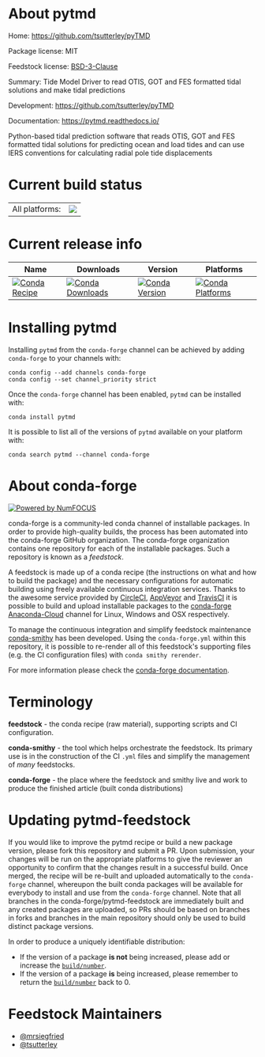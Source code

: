 About pytmd
===========

Home: https://github.com/tsutterley/pyTMD

Package license: MIT

Feedstock license: [BSD-3-Clause](https://github.com/conda-forge/pytmd-feedstock/blob/master/LICENSE.txt)

Summary: Tide Model Driver to read OTIS, GOT and FES formatted tidal solutions and make tidal predictions

Development: https://github.com/tsutterley/pyTMD

Documentation: https://pytmd.readthedocs.io/

Python-based tidal prediction software that reads OTIS, GOT and FES formatted
tidal solutions for predicting ocean and load tides and can use IERS conventions
for calculating radial pole tide displacements


Current build status
====================


<table><tr><td>All platforms:</td>
    <td>
      <a href="https://dev.azure.com/conda-forge/feedstock-builds/_build/latest?definitionId=12826&branchName=master">
        <img src="https://dev.azure.com/conda-forge/feedstock-builds/_apis/build/status/pytmd-feedstock?branchName=master">
      </a>
    </td>
  </tr>
</table>

Current release info
====================

| Name | Downloads | Version | Platforms |
| --- | --- | --- | --- |
| [![Conda Recipe](https://img.shields.io/badge/recipe-pytmd-green.svg)](https://anaconda.org/conda-forge/pytmd) | [![Conda Downloads](https://img.shields.io/conda/dn/conda-forge/pytmd.svg)](https://anaconda.org/conda-forge/pytmd) | [![Conda Version](https://img.shields.io/conda/vn/conda-forge/pytmd.svg)](https://anaconda.org/conda-forge/pytmd) | [![Conda Platforms](https://img.shields.io/conda/pn/conda-forge/pytmd.svg)](https://anaconda.org/conda-forge/pytmd) |

Installing pytmd
================

Installing `pytmd` from the `conda-forge` channel can be achieved by adding `conda-forge` to your channels with:

```
conda config --add channels conda-forge
conda config --set channel_priority strict
```

Once the `conda-forge` channel has been enabled, `pytmd` can be installed with:

```
conda install pytmd
```

It is possible to list all of the versions of `pytmd` available on your platform with:

```
conda search pytmd --channel conda-forge
```


About conda-forge
=================

[![Powered by
NumFOCUS](https://img.shields.io/badge/powered%20by-NumFOCUS-orange.svg?style=flat&colorA=E1523D&colorB=007D8A)](https://numfocus.org)

conda-forge is a community-led conda channel of installable packages.
In order to provide high-quality builds, the process has been automated into the
conda-forge GitHub organization. The conda-forge organization contains one repository
for each of the installable packages. Such a repository is known as a *feedstock*.

A feedstock is made up of a conda recipe (the instructions on what and how to build
the package) and the necessary configurations for automatic building using freely
available continuous integration services. Thanks to the awesome service provided by
[CircleCI](https://circleci.com/), [AppVeyor](https://www.appveyor.com/)
and [TravisCI](https://travis-ci.com/) it is possible to build and upload installable
packages to the [conda-forge](https://anaconda.org/conda-forge)
[Anaconda-Cloud](https://anaconda.org/) channel for Linux, Windows and OSX respectively.

To manage the continuous integration and simplify feedstock maintenance
[conda-smithy](https://github.com/conda-forge/conda-smithy) has been developed.
Using the ``conda-forge.yml`` within this repository, it is possible to re-render all of
this feedstock's supporting files (e.g. the CI configuration files) with ``conda smithy rerender``.

For more information please check the [conda-forge documentation](https://conda-forge.org/docs/).

Terminology
===========

**feedstock** - the conda recipe (raw material), supporting scripts and CI configuration.

**conda-smithy** - the tool which helps orchestrate the feedstock.
                   Its primary use is in the construction of the CI ``.yml`` files
                   and simplify the management of *many* feedstocks.

**conda-forge** - the place where the feedstock and smithy live and work to
                  produce the finished article (built conda distributions)


Updating pytmd-feedstock
========================

If you would like to improve the pytmd recipe or build a new
package version, please fork this repository and submit a PR. Upon submission,
your changes will be run on the appropriate platforms to give the reviewer an
opportunity to confirm that the changes result in a successful build. Once
merged, the recipe will be re-built and uploaded automatically to the
`conda-forge` channel, whereupon the built conda packages will be available for
everybody to install and use from the `conda-forge` channel.
Note that all branches in the conda-forge/pytmd-feedstock are
immediately built and any created packages are uploaded, so PRs should be based
on branches in forks and branches in the main repository should only be used to
build distinct package versions.

In order to produce a uniquely identifiable distribution:
 * If the version of a package **is not** being increased, please add or increase
   the [``build/number``](https://docs.conda.io/projects/conda-build/en/latest/resources/define-metadata.html#build-number-and-string).
 * If the version of a package **is** being increased, please remember to return
   the [``build/number``](https://docs.conda.io/projects/conda-build/en/latest/resources/define-metadata.html#build-number-and-string)
   back to 0.

Feedstock Maintainers
=====================

* [@mrsiegfried](https://github.com/mrsiegfried/)
* [@tsutterley](https://github.com/tsutterley/)

